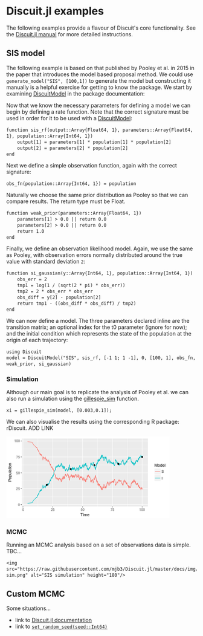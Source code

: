 # Discuit.jl examples

The following examples provide a flavour of Discuit's core functionality. See the [Discuit.jl manual](@ref) for more detailed instructions.

## SIS model

The following example is based on that published by Pooley et al. in 2015 in the paper that introduces the model based proposal method. We could use `generate_model("SIS", [100,1])` to generate the model but constructing it manually is a helpful exercise for getting to know the package. We start by examining [DiscuitModel](@ref) in the package documentation:

<!-- ```@docs
DiscuitModel
``` -->

Now that we know the necessary parameters for defining a model we can begin by defining a rate function. Note that the correct signature must be used in order for it to be used with a [DiscuitModel](@ref):

```@repl 1
function sis_rf(output::Array{Float64, 1}, parameters::Array{Float64, 1}, population::Array{Int64, 1})
    output[1] = parameters[1] * population[1] * population[2]
    output[2] = parameters[2] * population[2]
end
```

Next we define a simple observation function, again with the correct signature:
```@repl 1
obs_fn(population::Array{Int64, 1}) = population
```

Naturally we choose the same prior distribution as Pooley so that we can compare results. The return type must be Float.

```@repl 1
function weak_prior(parameters::Array{Float64, 1})
    parameters[1] > 0.0 || return 0.0
    parameters[2] > 0.0 || return 0.0
    return 1.0
end
```

Finally, we define an observation likelihood model. Again, we use the same as Pooley, with observation errors normally distributed around the true value with standard deviation `2`:

```@repl 1
function si_gaussian(y::Array{Int64, 1}, population::Array{Int64, 1})
    obs_err = 2
    tmp1 = log(1 / (sqrt(2 * pi) * obs_err))
    tmp2 = 2 * obs_err * obs_err
    obs_diff = y[2] - population[2]
    return tmp1 - ((obs_diff * obs_diff) / tmp2)
end
```
We can now define a model. The three parameters declared inline are the transition matrix; an optional index for the t0 parameter (ignore for now); and the initial condition which represents the state of the population at the origin of each trajectory:

```@repl 1
using Discuit
model = DiscuitModel("SIS", sis_rf, [-1 1; 1 -1], 0, [100, 1], obs_fn, weak_prior, si_gaussian)
```

### Simulation

Although our main goal is to replicate the analysis of Pooley et al. we can also run a simulation using the [gillespie_sim](@ref) function.

```@repl 1
xi = gillespie_sim(model, [0.003,0.1]);
```

We can also visualise the results using the corresponding R package: rDiscuit. ADD LINK

![SIS simulation](https://raw.githubusercontent.com/mjb3/Discuit.jl/master/docs/img/sis-sim.png)

### MCMC

Running an MCMC analysis based on a set of observations data is simple. TBC...

```@raw html
<img src="https://raw.githubusercontent.com/mjb3/Discuit.jl/master/docs/img/sis-sim.png" alt="SIS simulation" height="180"/>
```

## Custom MCMC

Some situations...


- link to [Discuit.jl documentation](@ref)
- link to [`set_random_seed(seed::Int64)`](@ref)
